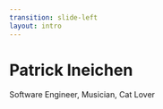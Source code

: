 ```yaml
---
transition: slide-left
layout: intro
---
```


# Patrick Ineichen

Software Engineer, Musician, Cat Lover
